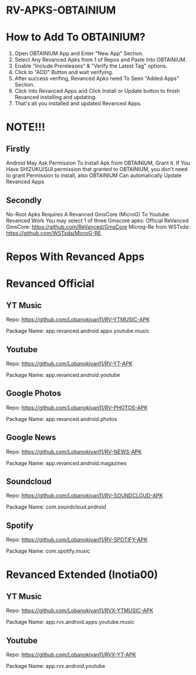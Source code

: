 # RV-APKS-OBTAINIUM

# How to Add To OBTAINIUM?
1. Open OBTAINIUM App and Enter "New App" Section.
2. Select Any Revanced Apks from 1 of Repos and Paste Into OBTAINIUM.
3. Enable "Include Prereleases" & "Verify the Latest Tag" options.
4. Click to "ADD" Button and wait verifying.
5. After success verifing, Revanced Apks need To Seen "Added Apps" Section.
6. Click Into Revanced Apps and Click Install or Update button to finish Revanced installing and updating.
7. That's all you installed and updated Revanced Apps.
# NOTE!!!
## Firstly
Android May Ask Permission To Install Apk from OBTAINIUM, Grant it.
If You Have SHIZUKU/SUI permission that granted to OBTAINIUM, you don't need to grant Permission to install, also OBTAINIUM Can automatically Update Revanced Apps
## Secondly
No-Root Apks Requires A Revanced GmsCore (MicroG) To Youtube Revanced Work
You may select 1 of three Gmscore apks:
Official ReVanced GmsCore: https://github.com/ReVanced/GmsCore
Microg-Re from WSTxda: https://github.com/WSTxda/MicroG-RE
# Repos With Revanced Apps
# Revanced Official
## YT Music
Repo: https://github.com/Lobanokivan11/RV-YTMUSIC-APK

Package Name: app.revanced.android.apps.youtube.music
## Youtube
Repo: https://github.com/Lobanokivan11/RV-YT-APK

Package Name: app.revanced.android.youtube
## Google Photos
Repo: https://github.com/Lobanokivan11/RV-PHOTOS-APK

Package Name: app.revanced.android.photos
## Google News
Repo: https://github.com/Lobanokivan11/RV-NEWS-APK

Package Name: app.revanced.android.magazines
## Soundcloud
Repo: https://github.com/Lobanokivan11/RV-SOUNDCLOUD-APK

Package Name: com.soundcloud.android
## Spotify
Repo: https://github.com/Lobanokivan11/RV-SPOTIFY-APK

Package Name: com.spotify.music
# Revanced Extended (Inotia00)
## YT Music
Repo: https://github.com/Lobanokivan11/RVX-YTMUSIC-APK

Package Name: app.rvx.android.apps.youtube.music
## Youtube
Repo: https://github.com/Lobanokivan11/RVX-YT-APK

Package Name: app.rvx.android.youtube
